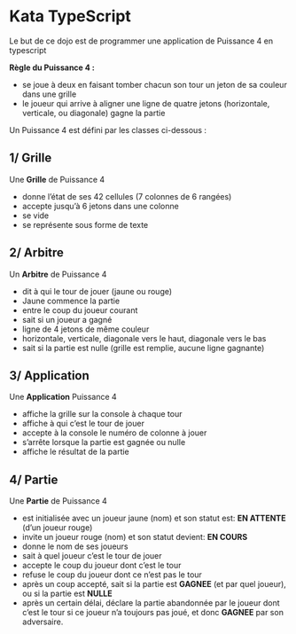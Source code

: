 # Kata TypeScript

Le but de ce dojo est de programmer une application de Puissance 4 en typescript

**Règle du Puissance 4 :**
* se joue à deux en faisant tomber chacun son tour un jeton de sa couleur dans une grille
* le joueur qui arrive à aligner une ligne de quatre jetons (horizontale, verticale, ou diagonale) gagne la partie

Un Puissance 4 est défini par les classes ci-dessous :

## 1/ Grille

Une **Grille** de Puissance 4
* donne l’état de ses 42 cellules (7 colonnes de 6 rangées)
* accepte jusqu’à 6 jetons dans une colonne
* se vide
* se représente sous forme de texte

## 2/ Arbitre

Un **Arbitre** de Puissance 4
* dit à qui le tour de jouer (jaune ou rouge)
 * Jaune commence la partie
* entre le coup du joueur courant 
* sait si un joueur a gagné
 * ligne de 4 jetons de même couleur
 * horizontale, verticale, diagonale vers le haut, diagonale vers le bas
* sait si la partie est nulle (grille est remplie, aucune ligne gagnante) 

## 3/ Application

Une **Application** Puissance 4
* affiche la grille sur la console à chaque tour
* affiche à qui c’est le tour de jouer
* accepte à la console le numéro de colonne à jouer
* s’arrête lorsque la partie est gagnée ou nulle
* affiche le résultat de la partie

## 4/ Partie

Une **Partie** de Puissance 4
* est initialisée avec un joueur jaune (nom) et son statut est: **EN ATTENTE** (d’un joueur rouge)
* invite un joueur rouge (nom) et son statut devient: **EN COURS**
* donne le nom de ses joueurs
* sait à quel joueur c’est le tour de jouer
* accepte le coup du joueur dont c’est le tour
* refuse le coup du joueur dont ce n’est pas le tour
* après un coup accepté, sait si la partie est **GAGNEE** (et par quel joueur), ou si la partie est **NULLE**
* après un certain délai, déclare la partie abandonnée par le joueur dont c’est le tour si ce joueur n’a toujours pas joué, et donc **GAGNEE** par son adversaire.



 
